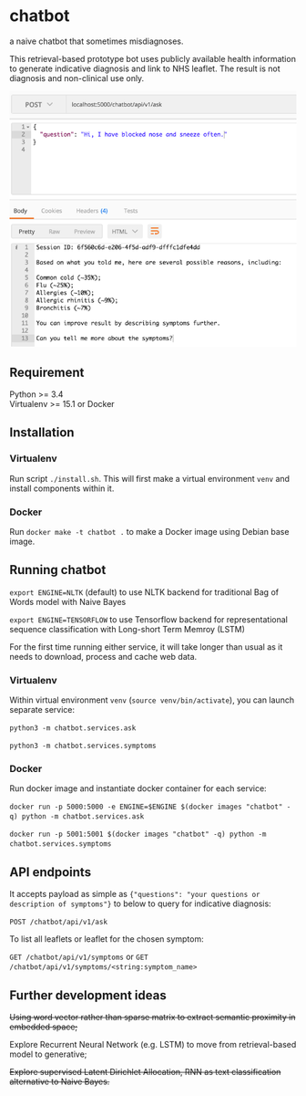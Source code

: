# chatbot
a naive chatbot that sometimes misdiagnoses.

This retrieval-based prototype bot uses publicly available health information to generate indicative diagnosis and link to NHS leaflet. The result is not diagnosis and non-clinical use only.

![alt text](screenshots/example_cold.png "example common cold")

## Requirement
Python >= 3.4  
Virtualenv >= 15.1 or Docker

## Installation
### Virtualenv
Run script `./install.sh`. This will first make a virtual environment `venv` and install components within it.
### Docker
Run `docker make -t chatbot .` to make a Docker image using Debian base image.

## Running chatbot

`export ENGINE=NLTK` (default) to use NLTK backend for traditional Bag of Words model with Naive Bayes  

`export ENGINE=TENSORFLOW` to use Tensorflow backend for representational sequence classification with Long-short Term Memroy (LSTM)

For the first time running either service, it will take longer than usual as it needs to download, process and cache web data.  

### Virtualenv
Within virtual environment `venv` (`source venv/bin/activate`), you can launch separate service:  

`python3 -m chatbot.services.ask`  

`python3 -m chatbot.services.symptoms`
### Docker
Run docker image and instantiate docker container for each service:  

`docker run -p 5000:5000 -e ENGINE=$ENGINE $(docker images "chatbot" -q) python -m chatbot.services.ask`  

`docker run -p 5001:5001 $(docker images "chatbot" -q) python -m chatbot.services.symptoms`  

## API endpoints
It accepts payload as simple as `{"questions": "your questions or description of symptoms"}` to below to query for indicative diagnosis:  

`POST /chatbot/api/v1/ask`  

To list all leaflets or leaflet for the chosen symptom:  

`GET /chatbot/api/v1/symptoms` or
`GET /chatbot/api/v1/symptoms/<string:symptom_name>`

## Further development ideas
~~Using word vector rather than sparse matrix to extract semantic proximity in embedded space;~~

Explore Recurrent Neural Network (e.g. LSTM) to move from retrieval-based model to generative;

~~Explore supervised Latent Dirichlet Allocation, RNN as text classification alternative to Naive Bayes.~~
